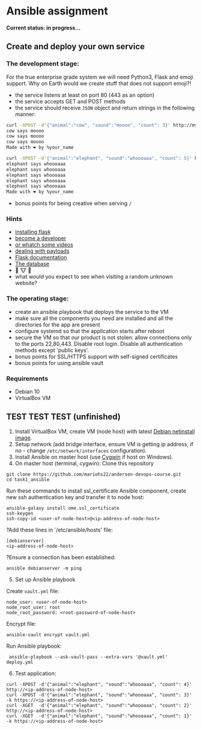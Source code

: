 # Ansible assignment

**Current status: in progress...**

## Create and deploy your own service

### The development stage:

For the true enterprise grade system we will need Python3, Flask and emoji support. Why on Earth would we create stuff that does not support emoji?!

- the service listens at least on port 80 (443 as an option)
- the service accepts GET and POST methods
- the service should receive `JSON` object and return strings in the following manner:

```sh
curl -XPOST -d'{"animal":"cow", "sound":"moooo", "count": 3}' http://myvm.localhost/
cow says moooo
cow says moooo
cow says moooo
Made with ❤️ by %your_name

curl -XPOST -d'{"animal":"elephant", "sound":"whoooaaa", "count": 5}' http://myvm.localhost/
elephant says whoooaaa
elephant says whoooaaa
elephant says whoooaaa
elephant says whoooaaa
elephant says whoooaaa
Made with ❤️ by %your_name
```

- bonus points for being creative when serving `/`

### Hints

- [installing flask](https://flask.palletsprojects.com/en/1.1.x/installation/#installation)
- [become a developer](https://flask.palletsprojects.com/en/1.1.x/quickstart/)
- [or whatch some videos](https://www.youtube.com/watch?v=Tv6qXtc4Whs)
- [dealing with payloads](https://www.digitalocean.com/community/tutorials/processing-incoming-request-data-in-flask)
- [Flask documentation](https://flask.palletsprojects.com/en/1.1.x/api/#flask.Request.get_json)
- [The database](https://emojipedia.org/nature/)
- 🐘 🐮 🦒
- what would you expect to see when visiting a random unknown website?

### The operating stage:

- create an ansible playbook that deploys the service to the VM
- make sure all the components you need are installed and all the directories for the app are present
- configure systemd so that the application starts after reboot
- secure the VM so that our product is not stolen: allow connections only to the ports 22,80,443. Disable root login. Disable all authentication methods except 'public keys'.
- bonus points for SSL/HTTPS support with self-signed certificates
- bonus points for using ansible vault

### Requirements

- Debian 10
- VirtualBox VM

## TEST TEST TEST (unfinished)

1. Install VirtualBox VM, create VM (node host) with latest [Debian netinstall image](https://www.debian.org/CD/netinst/).
2. Setup network (add bridge interface, ensure VM is getting ip address, if no - change `/etc/network/interfaces` configuration).
3. Install Ansible on master host (use [Cygwin](https://geekflare.com/ansible-installation-windows/) if host on Windows).
4. On master host (terminal, cygwin):
   Clone this repository

```
git clone https://github.com/mariohs22/andersen-devops-course.git
cd task1_ansible
```

Run these commands to install ssl_certificate Ansible component, create new ssh authentication key and transfer it to node host:

```
ansible-galaxy install ome.ssl_certificate
ssh-keygen
ssh-copy-id <user-of-node-host>@<ip-address-of-node-host>
```

?Add these lines in `/etc/ansible/hosts' file:

```
[debianserver]
<ip-address-of-node-host>
```

?Ensure a connection has been established:

```
ansible debianserver -m ping
```

5. Set up Ansible playbook

Create `vault.yml` file:

```
node_user: <user-of-node-host>
node_root_user: root
node_root_password: <root-password-of-node-host>
```

Encrypt file:

```
ansible-vault encrypt vault.yml
```

Run Ansible playbook:

```
 ansible-playbook --ask-vault-pass --extra-vars '@vault.yml' deploy.yml
```

6. Test application:

```
curl -XPOST -d'{"animal":"elephant", "sound":"whoooaaa", "count": 4}'    http://<ip-address-of-node-host>
curl -XPOST -d'{"animal":"elephant", "sound":"whoooaaa", "count": 3}' -k https://<ip-address-of-node-host>
curl -XGET  -d'{"animal":"elephant", "sound":"whoooaaa", "count": 2}'    http://<ip-address-of-node-host>
curl -XGET  -d'{"animal":"elephant", "sound":"whoooaaa", "count": 1}' -k https://<ip-address-of-node-host>

```
